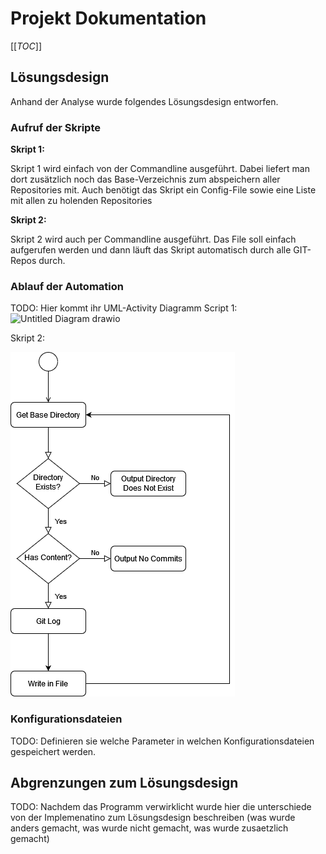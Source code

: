 # Projekt Dokumentation

[[_TOC_]]

## Lösungsdesign
Anhand der Analyse wurde folgendes Lösungsdesign entworfen.

### Aufruf der Skripte

**Skript 1:**

Skript 1 wird einfach von der Commandline ausgeführt. Dabei liefert man dort zusätzlich noch das Base-Verzeichnis zum abspeichern aller Repositories mit. Auch benötigt das Skript ein Config-File sowie eine Liste mit allen zu holenden Repositories

**Skript 2:**

Skript 2 wird auch per Commandline ausgeführt. Das File soll einfach aufgerufen werden und dann läuft das Skript automatisch durch alle GIT-Repos durch.

### Ablauf der Automation

TODO: Hier kommt ihr UML-Activity Diagramm
Script 1: 
![Untitled Diagram drawio](https://user-images.githubusercontent.com/58325460/161236807-0dbeb401-b1a9-4d1a-89e2-4e95d6129856.png)


Skript 2:

![Script2](https://github.com/noahbr62/m122_projektarbeit/blob/master/images/script2.png)
### Konfigurationsdateien

TODO: Definieren sie welche Parameter in welchen Konfigurationsdateien gespeichert werden.





## Abgrenzungen zum Lösungsdesign

TODO: Nachdem das Programm verwirklicht wurde hier die unterschiede von der Implemenatino zum Lösungsdesign beschreiben (was wurde anders gemacht, was wurde nicht gemacht, was wurde zusaetzlich gemacht)
